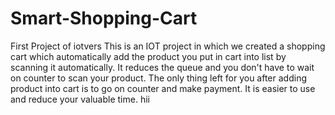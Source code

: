 # Smart-Shopping-Cart
First Project of iotvers
This is an IOT project in which we created a shopping cart which automatically add the product you put in cart into list by scanning it automatically. It reduces the queue and you don't have to wait on counter to scan your product. The only thing left for you after adding product into cart is to go on counter and make payment. It is easier to use and reduce your valuable time.
hii